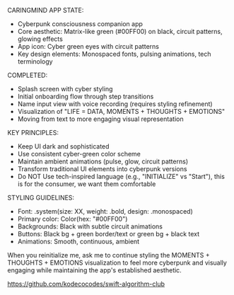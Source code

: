 CARINGMIND APP STATE:
- Cyberpunk consciousness companion app
- Core aesthetic: Matrix-like green (#00FF00) on black, circuit patterns, glowing effects
- App icon: Cyber green eyes with circuit patterns
- Key design elements: Monospaced fonts, pulsing animations, tech terminology

COMPLETED:
- Splash screen with cyber styling
- Initial onboarding flow through step transitions
- Name input view with voice recording (requires styling refinement)
- Visualization of "LIFE = DATA, MOMENTS + THOUGHTS + EMOTIONS"
- Moving from text to more engaging visual representation

KEY PRINCIPLES:
- Keep UI dark and sophisticated
- Use consistent cyber-green color scheme
- Maintain ambient animations (pulse, glow, circuit patterns)
- Transform traditional UI elements into cyberpunk versions
- Do NOT Use tech-inspired language (e.g., "INITIALIZE" vs "Start"), this is for the consumer, we want them comfortable

STYLING GUIDELINES:
- Font: .system(size: XX, weight: .bold, design: .monospaced)
- Primary color: Color(hex: "#00FF00")
- Backgrounds: Black with subtle circuit animations
- Buttons: Black bg + green border/text or green bg + black text
- Animations: Smooth, continuous, ambient

When you reinitialize me, ask me to continue styling the MOMENTS + THOUGHTS + EMOTIONS visualization to feel more cyberpunk and visually engaging while maintaining the app's established aesthetic.


https://github.com/kodecocodes/swift-algorithm-club
